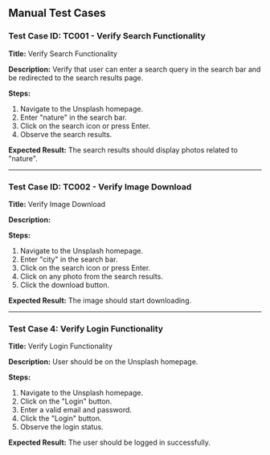 ## Manual Test Cases

### Test Case ID: TC001 - Verify Search Functionality
**Title:** Verify Search Functionality

**Description:** Verify that user can enter a search query in the search bar and be redirected to the search results page.

**Steps:**
1. Navigate to the Unsplash homepage.
2. Enter "nature" in the search bar.
3. Click on the search icon or press Enter.
4. Observe the search results.

**Expected Result:** The search results should display photos related to "nature".

---

### Test Case ID: TC002 - Verify Image Download
**Title:** Verify Image Download

**Description:** 

**Steps:**
1. Navigate to the Unsplash homepage.
2. Enter "city" in the search bar.
3. Click on the search icon or press Enter.
4. Click on any photo from the search results.
5. Click the download button.

**Expected Result:** The image should start downloading.

---

### Test Case 4: Verify Login Functionality
**Title:** Verify Login Functionality

**Description:** User should be on the Unsplash homepage.

**Steps:**
1. Navigate to the Unsplash homepage.
2. Click on the "Login" button.
3. Enter a valid email and password.
4. Click the "Login" button.
5. Observe the login status.

**Expected Result:** The user should be logged in successfully.